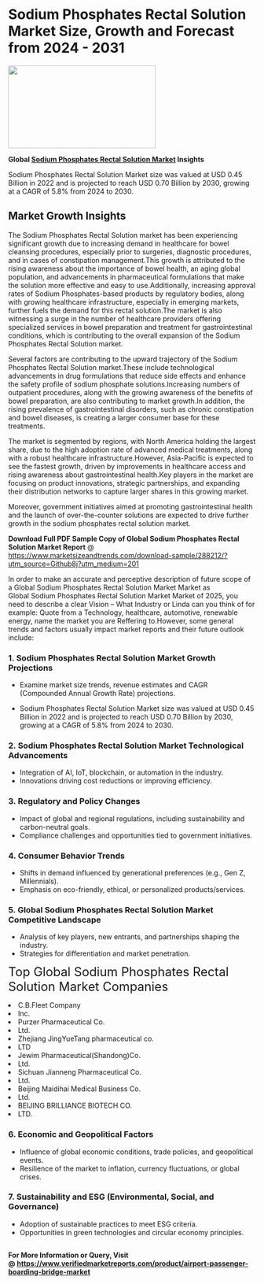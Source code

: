 <H1>Sodium Phosphates Rectal Solution Market Size, Growth and Forecast from 2024 - 2031</H1><img class="aligncenter size-medium wp-image-584254" src="https://thirdeyenews.in/wp-content/uploads/2024/09/Global-Market-Research-300x168.jpeg" alt="" width="300" height="168" /><p><strong>Global&nbsp;<a href="https://www.marketsizeandtrends.com/download-sample/288212/?utm_source=Github8j?utm_medium=201">Sodium Phosphates Rectal Solution Market</a> Insights</strong></p><p>Sodium Phosphates Rectal Solution Market size was valued at USD 0.45 Billion in 2022 and is projected to reach USD 0.70 Billion by 2030, growing at a CAGR of 5.8% from 2024 to 2030.</p><p><h2>Market Growth Insights</h2> <p>The Sodium Phosphates Rectal Solution market has been experiencing significant growth due to increasing demand in healthcare for bowel cleansing procedures, especially prior to surgeries, diagnostic procedures, and in cases of constipation management.This growth is attributed to the rising awareness about the importance of bowel health, an aging global population, and advancements in pharmaceutical formulations that make the solution more effective and easy to use.Additionally, increasing approval rates of Sodium Phosphates-based products by regulatory bodies, along with growing healthcare infrastructure, especially in emerging markets, further fuels the demand for this rectal solution.The market is also witnessing a surge in the number of healthcare providers offering specialized services in bowel preparation and treatment for gastrointestinal conditions, which is contributing to the overall expansion of the Sodium Phosphates Rectal Solution market.</p> <p>Several factors are contributing to the upward trajectory of the Sodium Phosphates Rectal Solution market.These include technological advancements in drug formulations that reduce side effects and enhance the safety profile of sodium phosphate solutions.Increasing numbers of outpatient procedures, along with the growing awareness of the benefits of bowel preparation, are also contributing to market growth.In addition, the rising prevalence of gastrointestinal disorders, such as chronic constipation and bowel diseases, is creating a larger consumer base for these treatments.</p> <p>The market is segmented by regions, with North America holding the largest share, due to the high adoption rate of advanced medical treatments, along with a robust healthcare infrastructure.However, Asia-Pacific is expected to see the fastest growth, driven by improvements in healthcare access and rising awareness about gastrointestinal health.Key players in the market are focusing on product innovations, strategic partnerships, and expanding their distribution networks to capture larger shares in this growing market.</p> <p>Moreover, government initiatives aimed at promoting gastrointestinal health and the launch of over-the-counter solutions are expected to drive further growth in the sodium phosphates rectal solution market.</p> <p><span class=""><strong>Download Full PDF Sample Copy of Global Sodium Phosphates Rectal Solution Market Report</strong> @ <a href="https://www.marketsizeandtrends.com/download-sample/288212/?utm_source=Github8j?utm_medium=201" target="_blank">https://www.marketsizeandtrends.com/download-sample/288212/?utm_source=Github8j?utm_medium=201</a></span></p><p>In order to make an accurate and perceptive description of future scope of a Global&nbsp;Sodium Phosphates Rectal Solution Market Market as Global&nbsp;Sodium Phosphates Rectal Solution Market Market of 2025, you need to describe a clear Vision &ndash; What Industry or Linda can you think of for example: Quote from a Technology, healthcare, automotive, renewable energy, name the market you are Reffering to.However, some general trends and factors usually impact market reports and their future outlook include:</p><h3>1.&nbsp;<strong>Sodium Phosphates Rectal Solution Market Growth Projections</strong></h3><ul><li>Examine market size trends, revenue estimates and CAGR (Compounded Annual Growth Rate) projections.</li><li><p>Sodium Phosphates Rectal Solution Market size was valued at USD 0.45 Billion in 2022 and is projected to reach USD 0.70 Billion by 2030, growing at a CAGR of 5.8% from 2024 to 2030.</p></li></ul><h3>2.&nbsp;<strong>Sodium Phosphates Rectal Solution Market Technological Advancements</strong></h3><ul><li>Integration of AI, IoT, blockchain, or automation in the industry.</li><li>Innovations driving cost reductions or improving efficiency.</li></ul><h3>3.&nbsp;<strong>Regulatory and Policy Changes</strong></h3><ul><li>Impact of global and regional regulations, including sustainability and carbon-neutral goals.</li><li>Compliance challenges and opportunities tied to government initiatives.</li></ul><h3>4.&nbsp;<strong>Consumer Behavior Trends</strong></h3><ul><li>Shifts in demand influenced by generational preferences (e.g., Gen Z, Millennials).</li><li>Emphasis on eco-friendly, ethical, or personalized products/services.</li></ul><h3>5.&nbsp;<strong>Global Sodium Phosphates Rectal Solution Market Competitive Landscape</strong></h3><ul><li>Analysis of key players, new entrants, and partnerships shaping the industry.</li><li>Strategies for differentiation and market penetration.</li></ul><p data-pm-slice="1 1 []"><span style="color: inherit; font-family: inherit; font-size: 25px;">Top Global Sodium Phosphates Rectal Solution Market Companies</span></p><div class="" data-test-id=""><p><li>C.B.Fleet Company</li><li> Inc.</li><li> Purzer Pharmaceutical Co.</li><li> Ltd.</li><li> Zhejiang JingYueTang pharmaceutical co.</li><li> LTD</li><li> Jewim Pharmaceutical(Shandong)Co.</li><li>Ltd.</li><li> Sichuan Jianneng Pharmaceutical Co.</li><li> Ltd.</li><li> Beijing Maidihai Medical Business Co.</li><li> Ltd.</li><li> BEIJING BRILLIANCE BIOTECH CO.</li><li>LTD.</li></p></div><h3>6.&nbsp;<strong>Economic and Geopolitical Factors</strong></h3><ul><li>Influence of global economic conditions, trade policies, and geopolitical events.</li><li>Resilience of the market to inflation, currency fluctuations, or global crises.</li></ul><h3>7.&nbsp;<strong>Sustainability and ESG (Environmental, Social, and Governance)</strong></h3><ul><li>Adoption of sustainable practices to meet ESG criteria.</li><li>Opportunities in green technologies and circular economy principles.</li></ul><h2><strong style="font-size: 14px;">For More Information or Query, Visit @&nbsp;</strong><a style="background-color: #ffffff; font-size: 14px;" href="https://www.marketsizeandtrends.com/report/sodium-phosphates-rectal-solution-market/" target="_blank">https://www.verifiedmarketreports.com/product/airport-passenger-boarding-bridge-market</a></h2>
